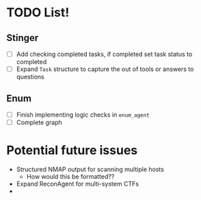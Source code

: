 # TODO List!
## Stinger
* [ ] Add checking completed tasks, if completed set task status to completed
* [ ] Expand `Task` structure to capture the out of tools or answers to questions

## Enum
* [ ] Finish implementing logic checks in `enum_agent`
* [ ] Complete graph

# Potential future issues
* Structured NMAP output for scanning multiple hosts
  * How would this be formatted??
* Expand ReconAgent for multi-system CTFs
* 